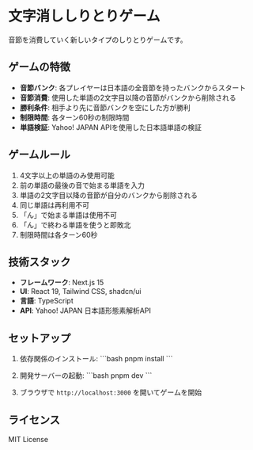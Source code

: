 # 文字消ししりとりゲーム

音節を消費していく新しいタイプのしりとりゲームです。

## ゲームの特徴

- **音節バンク**: 各プレイヤーは日本語の全音節を持ったバンクからスタート
- **音節消費**: 使用した単語の2文字目以降の音節がバンクから削除される
- **勝利条件**: 相手より先に音節バンクを空にした方が勝利
- **制限時間**: 各ターン60秒の制限時間
- **単語検証**: Yahoo! JAPAN APIを使用した日本語単語の検証

## ゲームルール

1. 4文字以上の単語のみ使用可能
2. 前の単語の最後の音で始まる単語を入力
3. 単語の2文字目以降の音節が自分のバンクから削除される
4. 同じ単語は再利用不可
5. 「ん」で始まる単語は使用不可
6. 「ん」で終わる単語を使うと即敗北
7. 制限時間は各ターン60秒

## 技術スタック

- **フレームワーク**: Next.js 15
- **UI**: React 19, Tailwind CSS, shadcn/ui
- **言語**: TypeScript
- **API**: Yahoo! JAPAN 日本語形態素解析API

## セットアップ

1. 依存関係のインストール:
\`\`\`bash
pnpm install
\`\`\`

2. 開発サーバーの起動:
\`\`\`bash
pnpm dev
\`\`\`

3. ブラウザで `http://localhost:3000` を開いてゲームを開始

## ライセンス

MIT License
